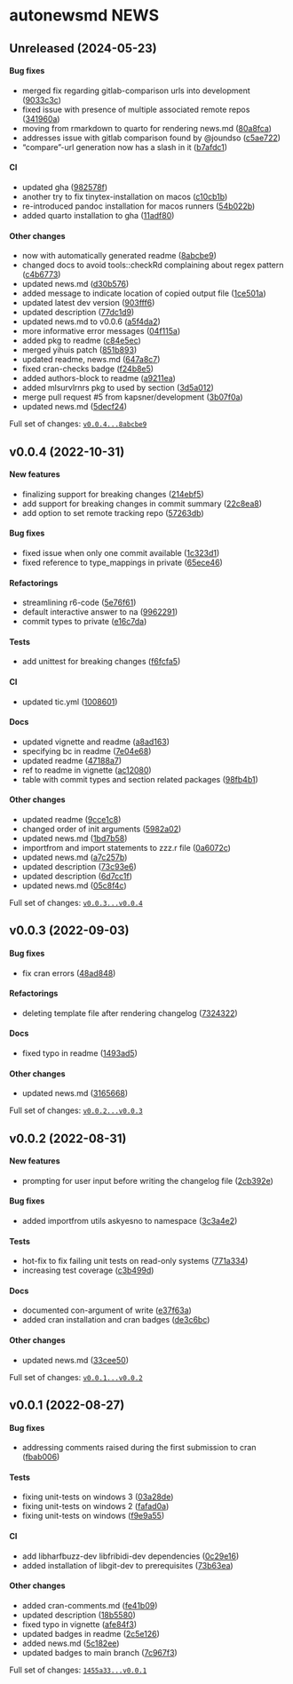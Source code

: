 # autonewsmd NEWS

## Unreleased (2024-05-23)

#### Bug fixes

-   merged fix regarding gitlab-comparison urls into development
    ([9033c3c](https://github.com/kapsner/autonewsmd/tree/9033c3cdad0f306411459422bae8fdd59a0d060f))
-   fixed issue with presence of multiple associated remote repos
    ([341960a](https://github.com/kapsner/autonewsmd/tree/341960a531c04d2058112f3be77213d76b917915))
-   moving from rmarkdown to quarto for rendering news.md
    ([80a8fca](https://github.com/kapsner/autonewsmd/tree/80a8fcaa4b2397e9db29b70cabd4902a3ac47604))
-   addresses issue with gitlab comparison found by @joundso
    ([c5ae722](https://github.com/kapsner/autonewsmd/tree/c5ae7220459f6ca73daeafa72fa27e341125189c))
-   “compare”-url generation now has a slash in it
    ([b7afdc1](https://github.com/kapsner/autonewsmd/tree/b7afdc1f640754e0f24e2f5372818758da3956a8))

#### CI

-   updated gha
    ([982578f](https://github.com/kapsner/autonewsmd/tree/982578fc26a97a0d862cc282243b83dbd20f4c8f))
-   another try to fix tinytex-installation on macos
    ([c10cb1b](https://github.com/kapsner/autonewsmd/tree/c10cb1b0fa4fa46c5a07d7cd7fd5a69b74b3d4cd))
-   re-introduced pandoc installation for macos runners
    ([54b022b](https://github.com/kapsner/autonewsmd/tree/54b022be62defe118f307fcbeead00efdf1485f2))
-   added quarto installation to gha
    ([11adf80](https://github.com/kapsner/autonewsmd/tree/11adf8057a1ebae1a1965bf50da9a563432267f2))

#### Other changes

-   now with automatically generated readme
    ([8abcbe9](https://github.com/kapsner/autonewsmd/tree/8abcbe93dfc967d4b98613aed19eb6c55075b9a2))
-   changed docs to avoid tools::checkRd complaining about regex pattern
    ([c4b6773](https://github.com/kapsner/autonewsmd/tree/c4b67737987bb24d2068417b4c8f467c4aaa65e2))
-   updated news.md
    ([d30b576](https://github.com/kapsner/autonewsmd/tree/d30b5763581648c3da3b7710322c97b09b2d2392))
-   added message to indicate location of copied output file
    ([1ce501a](https://github.com/kapsner/autonewsmd/tree/1ce501a70ee2527690fbde553f4c467779ecbc96))
-   updated latest dev version
    ([903fff6](https://github.com/kapsner/autonewsmd/tree/903fff66efc2114f822971022343f3b96389ff9c))
-   updated description
    ([77dc1d9](https://github.com/kapsner/autonewsmd/tree/77dc1d9d64b821d036e50f0c565c9c9abf91bf4e))
-   updated news.md to v0.0.6
    ([a5f4da2](https://github.com/kapsner/autonewsmd/tree/a5f4da2cc998e36ee5dfd4fa7635ec9d0364067e))
-   more informative error messages
    ([04f115a](https://github.com/kapsner/autonewsmd/tree/04f115aad0cb53c517e0e04cce08b8e53f07b939))
-   added pkg to readme
    ([c84e5ec](https://github.com/kapsner/autonewsmd/tree/c84e5ecec14804c9775ef512822dd4aeb6b977d6))
-   merged yihuis patch
    ([851b893](https://github.com/kapsner/autonewsmd/tree/851b893cd39bd7fee18249bcf5a1a7b4e5f4e803))
-   updated readme, news.md
    ([647a8c7](https://github.com/kapsner/autonewsmd/tree/647a8c7e26e7d95f57a204683c7767541980e380))
-   fixed cran-checks badge
    ([f24b8e5](https://github.com/kapsner/autonewsmd/tree/f24b8e55fa4e376b7d2bca039b66d831310d51d4))
-   added authors-block to readme
    ([a9211ea](https://github.com/kapsner/autonewsmd/tree/a9211ea4994e5d53aff9989f43afbb33a094a094))
-   added mlsurvlrnrs pkg to used by section
    ([3d5a012](https://github.com/kapsner/autonewsmd/tree/3d5a012643fd6bedb54e23ffd870d6447cadbb63))
-   merge pull request \#5 from kapsner/development
    ([3b07f0a](https://github.com/kapsner/autonewsmd/tree/3b07f0afe953e11194b81fcf0ada306dee191bb3))
-   updated news.md
    ([5decf24](https://github.com/kapsner/autonewsmd/tree/5decf248ec4b12bcdc54baeedf631075657fad5a))

Full set of changes:
[`v0.0.4...8abcbe9`](https://github.com/kapsner/autonewsmd/compare/v0.0.4...8abcbe9)

## v0.0.4 (2022-10-31)

#### New features

-   finalizing support for breaking changes
    ([214ebf5](https://github.com/kapsner/autonewsmd/tree/214ebf5fd07cad4a1b8556bd18272c3432b5bf6e))
-   add support for breaking changes in commit summary
    ([22c8ea8](https://github.com/kapsner/autonewsmd/tree/22c8ea87e0618979d2453dccd5483805a117929d))
-   add option to set remote tracking repo
    ([57263db](https://github.com/kapsner/autonewsmd/tree/57263dbc4f12387ce4371e005b961ae661606e0a))

#### Bug fixes

-   fixed issue when only one commit available
    ([1c323d1](https://github.com/kapsner/autonewsmd/tree/1c323d115274b09fe9e05695ed95a89084a3cd6a))
-   fixed reference to type\_mappings in private
    ([65ece46](https://github.com/kapsner/autonewsmd/tree/65ece468574594c8377e2db2d621a490af6979cd))

#### Refactorings

-   streamlining r6-code
    ([5e76f61](https://github.com/kapsner/autonewsmd/tree/5e76f611cd1d65600e4050bc33a65bedfb7352df))
-   default interactive answer to na
    ([9962291](https://github.com/kapsner/autonewsmd/tree/9962291181d1e78baba06a6748ab3a64cbab5ae2))
-   commit types to private
    ([e16c7da](https://github.com/kapsner/autonewsmd/tree/e16c7daad2daee2772efda449f067ced3a40f8bf))

#### Tests

-   add unittest for breaking changes
    ([f6fcfa5](https://github.com/kapsner/autonewsmd/tree/f6fcfa5646b7f8b01bb2affce0e5d8ca0b430c96))

#### CI

-   updated tic.yml
    ([1008601](https://github.com/kapsner/autonewsmd/tree/1008601607514c6ed4a6b0f3088aa0a503935158))

#### Docs

-   updated vignette and readme
    ([a8ad163](https://github.com/kapsner/autonewsmd/tree/a8ad163778ec524ce3cf21df026d1f26fd4a6086))
-   specifying bc in readme
    ([7e04e68](https://github.com/kapsner/autonewsmd/tree/7e04e6861f52ad28994a8a3d2b2fa77cfba635da))
-   updated readme
    ([47188a7](https://github.com/kapsner/autonewsmd/tree/47188a747936f6f08524b91acb90845c7dfb9856))
-   ref to readme in vignette
    ([ac12080](https://github.com/kapsner/autonewsmd/tree/ac12080678bbf3f35a62c5b71ec71ef9af870de1))
-   table with commit types and section related packages
    ([98fb4b1](https://github.com/kapsner/autonewsmd/tree/98fb4b1d678c224326833452bf6098ca9459e429))

#### Other changes

-   updated readme
    ([9cce1c8](https://github.com/kapsner/autonewsmd/tree/9cce1c8a3304cec9cceaaf30573b51c516042462))
-   changed order of init arguments
    ([5982a02](https://github.com/kapsner/autonewsmd/tree/5982a0207528b11c1349d3dce2adfa5fc6293334))
-   updated news.md
    ([1bd7b58](https://github.com/kapsner/autonewsmd/tree/1bd7b58f6c072f1f05aead7eb62d65f63c113d7b))
-   importfrom and import statements to zzz.r file
    ([0a6072c](https://github.com/kapsner/autonewsmd/tree/0a6072c3f70542858ece2aa66c8b8760a2cef25c))
-   updated news.md
    ([a7c257b](https://github.com/kapsner/autonewsmd/tree/a7c257b288092a4f29fdd992639668aa9ca51d3b))
-   updated description
    ([73c93e6](https://github.com/kapsner/autonewsmd/tree/73c93e6afc3f8e542abf5e91ba9c322020a7e5a2))
-   updated description
    ([6d7cc1f](https://github.com/kapsner/autonewsmd/tree/6d7cc1f45359163d2b592b0958c5f610078e4aa9))
-   updated news.md
    ([05c8f4c](https://github.com/kapsner/autonewsmd/tree/05c8f4c3eb7ae38ff6eed8ac9c5c6349489f13d2))

Full set of changes:
[`v0.0.3...v0.0.4`](https://github.com/kapsner/autonewsmd/compare/v0.0.3...v0.0.4)

## v0.0.3 (2022-09-03)

#### Bug fixes

-   fix cran errors
    ([48ad848](https://github.com/kapsner/autonewsmd/tree/48ad8480a22cb2a4ef41c7dd3586cbff0b0d3141))

#### Refactorings

-   deleting template file after rendering changelog
    ([7324322](https://github.com/kapsner/autonewsmd/tree/7324322da4384cffac947c7f9354e8c65b6ea78f))

#### Docs

-   fixed typo in readme
    ([1493ad5](https://github.com/kapsner/autonewsmd/tree/1493ad54f96b1ac8930297ae25633bb40aa37447))

#### Other changes

-   updated news.md
    ([3165668](https://github.com/kapsner/autonewsmd/tree/31656683c9e510ee7f78cee8bffc6100a9538a50))

Full set of changes:
[`v0.0.2...v0.0.3`](https://github.com/kapsner/autonewsmd/compare/v0.0.2...v0.0.3)

## v0.0.2 (2022-08-31)

#### New features

-   prompting for user input before writing the changelog file
    ([2cb392e](https://github.com/kapsner/autonewsmd/tree/2cb392e0cfdf6505447f770871252742371ad44d))

#### Bug fixes

-   added importfrom utils askyesno to namespace
    ([3c3a4e2](https://github.com/kapsner/autonewsmd/tree/3c3a4e26f8f33dca021c5cee0d8bc2f8b41b3b84))

#### Tests

-   hot-fix to fix failing unit tests on read-only systems
    ([771a334](https://github.com/kapsner/autonewsmd/tree/771a33466c1e9a7940b9cd544299f696de7d87d0))
-   increasing test coverage
    ([c3b499d](https://github.com/kapsner/autonewsmd/tree/c3b499d8b9b3a3dff76baeaa2ee658e864ae846b))

#### Docs

-   documented con-argument of write
    ([e37f63a](https://github.com/kapsner/autonewsmd/tree/e37f63a761e1cb38c69879c8627398bc3badbb82))
-   added cran installation and cran badges
    ([de3c6bc](https://github.com/kapsner/autonewsmd/tree/de3c6bc2b5a958a8dd2f3d3efd02901a53731073))

#### Other changes

-   updated news.md
    ([33cee50](https://github.com/kapsner/autonewsmd/tree/33cee507c8b2d4d933fa38c095d39394662ffbf6))

Full set of changes:
[`v0.0.1...v0.0.2`](https://github.com/kapsner/autonewsmd/compare/v0.0.1...v0.0.2)

## v0.0.1 (2022-08-27)

#### Bug fixes

-   addressing comments raised during the first submission to cran
    ([fbab006](https://github.com/kapsner/autonewsmd/tree/fbab006658f4a26b4112e5413af5f3da88bd68bb))

#### Tests

-   fixing unit-tests on windows 3
    ([03a28de](https://github.com/kapsner/autonewsmd/tree/03a28deb949360ca900b163166d3bc0de0ba8030))
-   fixing unit-tests on windows 2
    ([fafad0a](https://github.com/kapsner/autonewsmd/tree/fafad0ac6a6a55ea32eefbcab19952e5dffa14e3))
-   fixing unit-tests on windows
    ([f9e9a55](https://github.com/kapsner/autonewsmd/tree/f9e9a55d61ef13fd0e6ce0ac43d612dac8a33ac2))

#### CI

-   add libharfbuzz-dev libfribidi-dev dependencies
    ([0c29e16](https://github.com/kapsner/autonewsmd/tree/0c29e16decfced092530918eb1411064c263754f))
-   added installation of libgit-dev to prerequisites
    ([73b63ea](https://github.com/kapsner/autonewsmd/tree/73b63ea32d255e6f2b697124059e05c4affd9294))

#### Other changes

-   added cran-comments.md
    ([fe41b09](https://github.com/kapsner/autonewsmd/tree/fe41b09a48d99692139253a27b2281badf2710b5))
-   updated description
    ([18b5580](https://github.com/kapsner/autonewsmd/tree/18b558032c7cd5e8619afe7a1da6f0ddbc1fc9b5))
-   fixed typo in vignette
    ([afe84f3](https://github.com/kapsner/autonewsmd/tree/afe84f3748e4c504b90f878c78e4edd2f6c76503))
-   updated badges in readme
    ([2c5e126](https://github.com/kapsner/autonewsmd/tree/2c5e126abdb69978640166ced935601de406e025))
-   added news.md
    ([5c182ee](https://github.com/kapsner/autonewsmd/tree/5c182eedbfd3dd26383aff59663c7e1ab6262973))
-   updated badges to main branch
    ([7c967f3](https://github.com/kapsner/autonewsmd/tree/7c967f3424fdd88390792d3a3053902349974153))

Full set of changes:
[`1455a33...v0.0.1`](https://github.com/kapsner/autonewsmd/compare/1455a33...v0.0.1)
